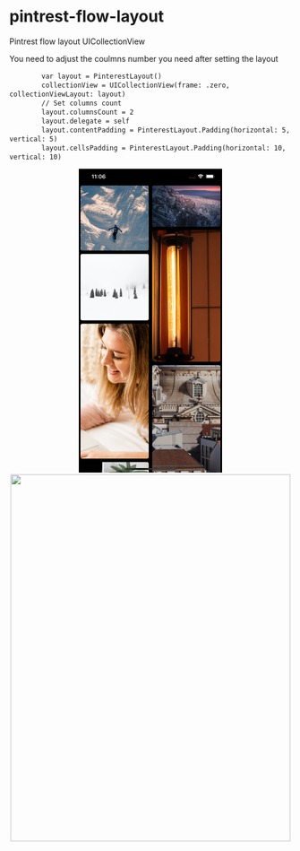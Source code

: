 # pintrest-flow-layout
Pintrest flow layout UICollectionView

You need to adjust the coulmns number you need after setting the layout 



```
        var layout = PinterestLayout()
        collectionView = UICollectionView(frame: .zero, collectionViewLayout: layout)
        // Set columns count
        layout.columnsCount = 2
        layout.delegate = self
        layout.contentPadding = PinterestLayout.Padding(horizontal: 5, vertical: 5)
        layout.cellsPadding = PinterestLayout.Padding(horizontal: 10, vertical: 10)
```

<p align="center">
  <img src="iphone13.png" width="256" height="542">
  <img src="ipad.png" width="500" height="655">
</p>
